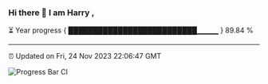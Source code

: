 ### Hi there 👋 I am Harry , 

⏳ Year progress { ██████████████████████████▁▁▁▁ } 89.84 %

---

⏰ Updated on Fri, 24 Nov 2023 22:06:47 GMT

![Progress Bar CI](https://github.com/duykhang68/duykhang68/workflows/Progress%20Bar%20CI/badge.svg)
